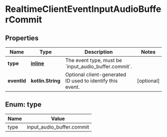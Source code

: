 
# RealtimeClientEventInputAudioBufferCommit

## Properties
| Name | Type | Description | Notes |
| ------------ | ------------- | ------------- | ------------- |
| **type** | [**inline**](#Type) | The event type, must be &#x60;input_audio_buffer.commit&#x60;. |  |
| **eventId** | **kotlin.String** | Optional client-generated ID used to identify this event. |  [optional] |


<a id="Type"></a>
## Enum: type
| Name | Value |
| ---- | ----- |
| type | input_audio_buffer.commit |



